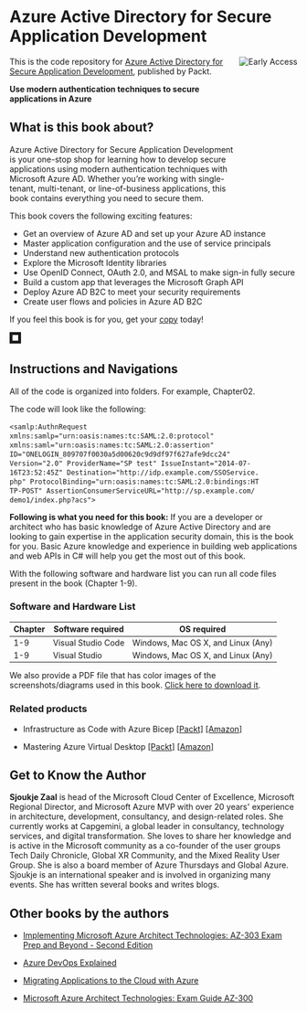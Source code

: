 # Azure Active Directory for Secure Application Development

<a href="https://www.packtpub.com/product/azure-active-directory-for-secure-application-development/9781838646509?utm_source=github&utm_medium=repository&utm_campaign=9781838646509"><img src="https://static.packt-cdn.com/products/9781838646509/cover/smaller" alt="Early Access" height="256px" align="right"></a>

This is the code repository for [Azure Active Directory for Secure Application Development](https://www.packtpub.com/product/azure-active-directory-for-secure-application-development/9781838646509?utm_source=github&utm_medium=repository&utm_campaign=9781838646509), published by Packt.

**Use modern authentication techniques to secure applications in Azure**

## What is this book about?
Azure Active Directory for Secure Application Development is your one-stop shop for learning how to develop secure applications using modern authentication techniques with Microsoft Azure AD. Whether you’re working with single-tenant, multi-tenant, or line-of-business applications, this book contains everything you need to secure them. 

This book covers the following exciting features:
* Get an overview of Azure AD and set up your Azure AD instance
* Master application configuration and the use of service principals
* Understand new authentication protocols
* Explore the Microsoft Identity libraries
* Use OpenID Connect, OAuth 2.0, and MSAL to make sign-in fully secure
* Build a custom app that leverages the Microsoft Graph API
* Deploy Azure AD B2C to meet your security requirements
* Create user flows and policies in Azure AD B2C

If you feel this book is for you, get your [copy](https://www.amazon.com/dp/1838646507) today!

<a href="https://www.packtpub.com/?utm_source=github&utm_medium=banner&utm_campaign=GitHubBanner"><img src="https://raw.githubusercontent.com/PacktPublishing/GitHub/master/GitHub.png" 
alt="https://www.packtpub.com/" border="5" /></a>

## Instructions and Navigations
All of the code is organized into folders. For example, Chapter02.

The code will look like the following:
```
<samlp:AuthnRequest
xmlns:samlp="urn:oasis:names:tc:SAML:2.0:protocol"
xmlns:saml="urn:oasis:names:tc:SAML:2.0:assertion"
ID="ONELOGIN_809707f0030a5d00620c9d9df97f627afe9dcc24"
Version="2.0" ProviderName="SP test" IssueInstant="2014-07-
16T23:52:45Z" Destination="http://idp.example.com/SSOService.
php" ProtocolBinding="urn:oasis:names:tc:SAML:2.0:bindings:HT
TP-POST" AssertionConsumerServiceURL="http://sp.example.com/
demo1/index.php?acs">
```

**Following is what you need for this book:**
If you are a developer or architect who has basic knowledge of Azure Active Directory and are looking to gain expertise in the application security domain, this is the book for you. Basic Azure knowledge and experience in building web applications and web APIs in C# will help you get the most out of this book.

With the following software and hardware list you can run all code files present in the book (Chapter 1-9).
### Software and Hardware List
| Chapter | Software required | OS required |
| -------- | ------------------------------------ | ----------------------------------- |
| 1-9 | Visual Studio Code | Windows, Mac OS X, and Linux (Any) |
| 1-9 | Visual Studio | Windows, Mac OS X, and Linux (Any) |

We also provide a PDF file that has color images of the screenshots/diagrams used in this book. [Click here to download it](https://static.packt-cdn.com/downloads/9781838646509_ColorImages.pdf).

### Related products
* Infrastructure as Code with Azure Bicep [[Packt]](https://subscription.packtpub.com/product/cloud_and_networking/9781801813747?utm_source=github&utm_medium=repository&utm_campaign=9781801813747) [[Amazon]](https://www.amazon.com/dp/1801813744)

* Mastering Azure Virtual Desktop [[Packt]](https://subscription.packtpub.com/product/cloud_and_networking/9781801075022?utm_source=github&utm_medium=repository&utm_campaign=9781801075022) [[Amazon]](https://www.amazon.com/dp/1801075026)

## Get to Know the Author
**Sjoukje Zaal**
is head of the Microsoft Cloud Center of Excellence, Microsoft Regional Director, and Microsoft Azure MVP with over 20 years' experience in architecture, development, consultancy, and design-related roles. She currently works at Capgemini, a global leader in consultancy, technology services, and digital transformation. She loves to share her knowledge and is active in the Microsoft community as a co-founder of the user groups Tech Daily Chronicle, Global XR Community, and the Mixed Reality User Group. She is also a board member of Azure Thursdays and Global Azure. Sjoukje is an international speaker and is involved in organizing many events. She has written several books and writes blogs.

## Other books by the authors
* [Implementing Microsoft Azure Architect Technologies: AZ-303 Exam Prep and Beyond - Second Edition](https://www.packtpub.com/product/implementing-microsoft-azure-architect-technologies-az-303-exam-prep-and-beyond-second-edition/9781800568570?utm_source=github&utm_medium=repository&utm_campaign=9781800568570)

* [Azure DevOps Explained](https://www.packtpub.com/product/azure-devops-explained/9781800563513?utm_source=github&utm_medium=repository&utm_campaign=9781800563513)

* [Migrating Applications to the Cloud with Azure](https://www.packtpub.com/product/migrating-applications-to-the-cloud-with-azure/9781839217470?utm_source=github&utm_medium=repository&utm_campaign=9781839217470)

* [Microsoft Azure Architect Technologies: Exam Guide AZ-300](https://www.packtpub.com/product/microsoft-azure-architect-technologies-exam-guide-az-300/9781838553531?utm_source=github&utm_medium=repository&utm_campaign=9781838553531)
